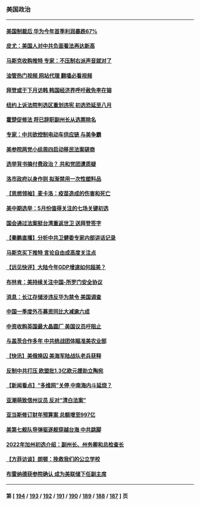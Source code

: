 ### 美国政治
---
#### [美国制裁后 华为今年首季利润暴跌67%](../../pages/ncid1078159/n13722751.md?04290445) 
#### [皮尤：美国人对中共负面看法再达新高](../../pages/ncid1078159/n13722742.md?04290445) 
#### [马斯克收购推特 专家：不压制右派声音就对了](../../pages/ncid1078159/n13722695.md?04290445) 
#### [油管热门视频 网站代理 翻墙必看视频](http://209.222.30.114:81/youtube.html?04290445)
#### [拜登或于下月访韩 韩国经济界呼吁赦免李在镕](../../pages/ncid1078159/n13722612.md?04290445) 
#### [纽约上诉法院判选区重划违宪 初选恐延至八月](../../pages/ncid1078159/n13722226.md?04290445) 
#### [霍楚促修法 将已辞职副州长从选票除名](../../pages/ncid1078159/n13722192.md?04290445) 
#### [专家：中共欲控制电动车供应链 与美争霸](../../pages/ncid1078159/n13722161.md?04290445) 
#### [美参院两党小组周四启动移民法案磋商](../../pages/ncid1078159/n13722123.md?04290445) 
#### [选举背书搞付费政治？ 共和党团遭质疑](../../pages/ncid1078159/n13722119.md?04290445) 
#### [洛市政府以身作则 拟渐禁用一次性塑料品](../../pages/ncid1078159/n13722114.md?04290445) 
#### [【思想领袖】麦卡洛：疫苗造成的伤害和死亡](../../pages/ncid1078159/n13717071.md?04290445) 
#### [美中期选举：5月份值得关注的七场关键初选](../../pages/ncid1078159/n13721879.md?04290445) 
#### [国会通过法案挺台湾重返世卫 送拜登签字](../../pages/ncid1078159/n13722043.md?04290445) 
#### [【秦鹏直播】分析中共卫健委专家内部讲话记录](../../pages/ncid1078159/n13722036.md?04290445) 
#### [马斯克买下推特 言论自由成高度关注点](../../pages/ncid1078159/n13722017.md?04290445) 
#### [【远见快评】大陆今年GDP增速如何超美？](../../pages/ncid1078159/n13721895.md?04290445) 
#### [布林肯：美持续关注中国-所罗门安全协议](../../pages/ncid1078159/n13721939.md?04290445) 
#### [消息：长江存储涉违反华为禁令 美国调查](../../pages/ncid1078159/n13721928.md?04290445) 
#### [中国一季度外币募资同比大减逾六成](../../pages/ncid1078159/n13721868.md?04290445) 
#### [中资收购英国最大晶圆厂 美国议员吁阻止](../../pages/ncid1078159/n13721835.md?04290445) 
#### [与盖茨合作多年 中共统战团体瞄准美农业部](../../pages/ncid1078159/n13721692.md?04290445) 
#### [【快讯】美俄换囚 美海军陆战队老兵获释](../../pages/ncid1078159/n13721787.md?04290445) 
#### [反制中共打压 欧盟批1.3亿欧元援助立陶宛](../../pages/ncid1078159/n13721708.md?04290445) 
#### [【新闻看点】“多维网”关停 中南海内斗延烧？](../../pages/ncid1078159/n13721332.md?04290445) 
#### [亚潮萌致信州议员 反对“清白法案”](../../pages/ncid1078159/n13721470.md?04290445) 
#### [亚当斯修订财年预算案 总额增至997亿](../../pages/ncid1078159/n13721508.md?04290445) 
#### [美第七舰队导弹驱逐舰穿越台海 中共跳脚](../../pages/ncid1078159/n13721396.md?04290445) 
#### [2022年加州初选介绍：副州长、州务卿和总检查长](../../pages/ncid1078159/n13721380.md?04290445) 
#### [【方菲访谈】朗顿：挽救我们的公立学校](../../pages/ncid1078159/n13721322.md?04290445) 
#### [布雷纳德获参院确认 成为美联储下任副主席](../../pages/ncid1078159/n13721303.md?04290445) 

---
#### 第 [ [194](./194.md?04290445) / [193](./193.md?04290445) / [192](./192.md?04290445) / [191](./191.md?04290445) / [190](./190.md?04290445) / [189](./189.md?04290445) / [188](./188.md?04290445) / [187](./187.md?04290445) ] 页
